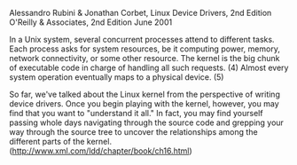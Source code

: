 ﻿Alessandro Rubini & Jonathan Corbet, Linux Device Drivers, 2nd Edition
O'Reilly & Associates, 2nd Edition June 2001

In a Unix system, several concurrent processes attend to different tasks. Each process asks for system resources, be it computing power, memory, network connectivity, or some other resource. The kernel is the big chunk of executable code in charge of handling all such requests. (4)
Almost every system operation eventually maps to a physical device. (5)

So far, we've talked about the Linux kernel from the perspective of writing device drivers. Once you begin playing with the kernel, however, you may find that you want to "understand it all." In fact, you may find yourself passing whole days navigating through the source code and grepping your way through the source tree to uncover the relationships among the different parts of the kernel.  (http://www.xml.com/ldd/chapter/book/ch16.html)
